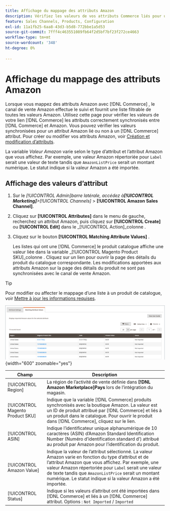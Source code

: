 ```yaml
---
title: Affichage du mappage des attributs Amazon
description: Vérifiez les valeurs de vos attributs Commerce liés pour une synchronisation correcte entre Commerce et Amazon.
feature: Sales Channels, Products, Configuration
exl-id: 11a1fb25-6aa8-43d3-b5d8-772bbe1a5d53
source-git-commit: 7fff4c463551089fb64f2d5bf7bf23f272ce4663
workflow-type: tm+mt
source-wordcount: '348'
ht-degree: 0%

---
```


# Affichage du mappage des attributs Amazon

Lorsque vous mappez des attributs Amazon avec [!DNL Commerce] , le canal de vente Amazon effectue le suivi et fournit une liste filtrable de toutes les valeurs Amazon. Utilisez cette page pour vérifier les valeurs de votre lien [!DNL Commerce] les attributs correctement synchronisés entre [!DNL Commerce] et Amazon. Vous pouvez vérifier les valeurs synchronisées pour un attribut Amazon lié ou non à un [!DNL Commerce] attribut. Pour créer ou modifier vos attributs Amazon, voir [Création et modification d’attributs](./creating-attributes.md).

La variable _Valeur Amazon_ varie selon le type d’attribut et l’attribut Amazon que vous affichez. Par exemple, une valeur Amazon répertoriée pour `Label` serait une valeur de texte tandis que `AmazonListPrice` serait un montant numérique. Le statut indique si la valeur Amazon a été importée.

## Affichage des valeurs d’attribut

1. Sur le _[!UICONTROL Admin]_barre latérale, accédez à&#x200B;**[!UICONTROL Marketing]**>_[!UICONTROL Channels]_ > **[!UICONTROL Amazon Sales Channel]**.

1. Cliquez sur **[!UICONTROL Attributes]** dans le menu de gauche, recherchez un attribut Amazon, puis cliquez sur **[!UICONTROL Create]** ou **[!UICONTROL Edit]** dans le _[!UICONTROL Action]_colonne .

1. Cliquez sur le bouton **[!UICONTROL Matching Attribute Values]** .

   Les listes qui ont une [!DNL Commerce] le produit catalogue affiche une valeur liée dans la variable _[!UICONTROL Magento Product SKU]_colonne . Cliquez sur un lien pour ouvrir la page des détails du produit du catalogue correspondante. Les modifications apportées aux attributs Amazon sur la page des détails du produit ne sont pas synchronisées avec le canal de vente Amazon.

>[!TIP]
>Pour modifier ou affecter le mappage d’une liste à un produit de catalogue, voir [Mettre à jour les informations requises](./amazon-manually-update-incomplete-listing.md).

![Affichage des valeurs d’attribut](assets/amazon-managing-attribute-values.png){width="600" zoomable="yes"}

| Champ | Description |
|----------------------------------|----------------------------------------------------------------------------------------------------------------------------------------------------------------------------------------------------------------------------------------------------------------------------------------------------------------------------------------|
| [!UICONTROL Region] | La région de l’activité de vente définie dans **[!DNL Amazon Marketplace]Pays** lors de l’intégration du magasin. |
| [!UICONTROL Magento Product SKU] | Indique que la variable [!DNL Commerce] produits synchronisés avec la boutique Amazon. La valeur est un ID de produit attribué par [!DNL Commerce] et liés à un produit dans le catalogue. Pour ouvrir le produit dans [!DNL Commerce], cliquez sur le lien. |
| [!UICONTROL ASIN] | Indique l’identificateur unique alphanumérique de 10 caractères (ASIN) d’Amazon Standard Identification Number (Numéro d’identification standard d’) attribué au produit par Amazon pour l’identification du produit. |
| [!UICONTROL Amazon Value] | Indique la valeur de l’attribut sélectionné. La valeur Amazon varie en fonction du type d’attribut et de l’attribut Amazon que vous affichez. Par exemple, une valeur Amazon répertoriée pour `Label` serait une valeur de texte tandis que `AmazonListPrice` serait un montant numérique. Le statut indique si la valeur Amazon a été importée. |
| [!UICONTROL Status] | Indique si les valeurs d’attribut ont été importées dans [!DNL Commerce] et liés à un [!DNL Commerce] attribut. Options : `Not Imported` / `Imported` |
